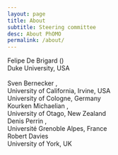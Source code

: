 ```yaml
---
layout: page
title: About
subtitle: Steering committee
desc: About PhOMO
permalink: /about/
---
```

<p>
Felipe De Brigard (<a href="mailto:felipe.debrigard@duke.edu"></a>)<br />
Duke University, USA<br />
<br />
Sven Bernecker <s.bernecker@uci.edu>,<br />
University of California, Irvine, USA<br />
University of Cologne, Germany <br />
Kourken Michaelian <kourken.michaelian@otago.ac.nz>,<br />
University of Otago, New Zealand <br />
Denis Perrin <denis.perrin@univ-grenoble-alpes.fr>,<br />
Université Grenoble Alpes, France <br />
Robert Davies <robert.davies@york.ac.uk><br />
University of York, UK
</p>
